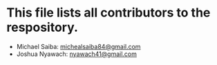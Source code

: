 # This file lists all contributors to the respository.

* Michael Saiba: michealsaiba84@gmail.com
* Joshua Nyawach: nyawach41@gmail.com
